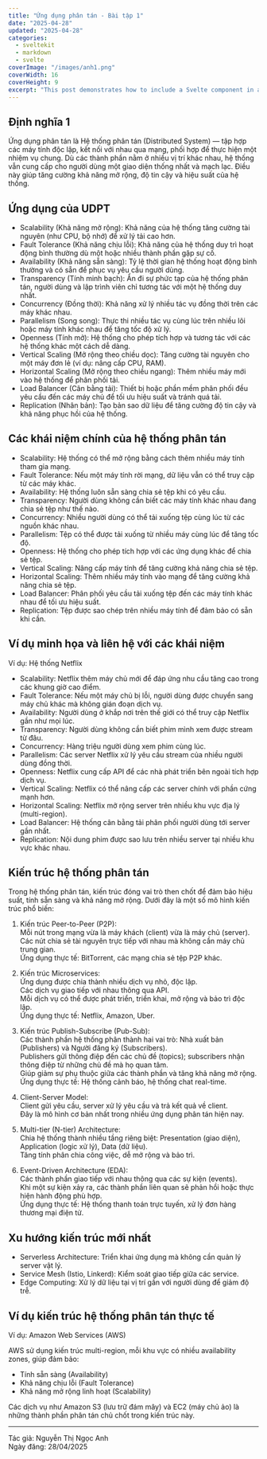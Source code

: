 ```yaml
---
title: "Ứng dụng phân tán - Bài tập 1"
date: "2025-04-28"
updated: "2025-04-28"
categories:
  - sveltekit
  - markdown
  - svelte
coverImage: "/images/anh1.png"
coverWidth: 16
coverHeight: 9
excerpt: "This post demonstrates how to include a Svelte component in a Markdown post."
---
```


## Định nghĩa 1

 Ứng dụng phân tán  là Hệ thống phân tán (Distributed System) — tập hợp các máy tính độc lập, kết nối với nhau qua mạng, phối hợp để thực hiện một nhiệm vụ chung. Dù các thành phần nằm ở nhiều vị trí khác nhau, hệ thống vẫn cung cấp cho người dùng một giao diện thống nhất và mạch lạc. Điều này giúp tăng cường khả năng mở rộng, độ tin cậy và hiệu suất của hệ thống.

## Ứng dụng của UDPT

-  Scalability (Khả năng mở rộng):  Khả năng của hệ thống tăng cường tài nguyên (như CPU, bộ nhớ) để xử lý tải cao hơn.
-  Fault Tolerance (Khả năng chịu lỗi):  Khả năng của hệ thống duy trì hoạt động bình thường dù một hoặc nhiều thành phần gặp sự cố.
-  Availability (Khả năng sẵn sàng):  Tỷ lệ thời gian hệ thống hoạt động bình thường và có sẵn để phục vụ yêu cầu người dùng.
-  Transparency (Tính minh bạch):  Ẩn đi sự phức tạp của hệ thống phân tán, người dùng và lập trình viên chỉ tương tác với một hệ thống duy nhất.
-  Concurrency (Đồng thời):  Khả năng xử lý nhiều tác vụ đồng thời trên các máy khác nhau.
-  Parallelism (Song song):  Thực thi nhiều tác vụ cùng lúc trên nhiều lõi hoặc máy tính khác nhau để tăng tốc độ xử lý.
-  Openness (Tính mở):  Hệ thống cho phép tích hợp và tương tác với các hệ thống khác một cách dễ dàng.
-  Vertical Scaling (Mở rộng theo chiều dọc):  Tăng cường tài nguyên cho một máy đơn lẻ (ví dụ: nâng cấp CPU, RAM).
-  Horizontal Scaling (Mở rộng theo chiều ngang):  Thêm nhiều máy mới vào hệ thống để phân phối tải.
-  Load Balancer (Cân bằng tải):  Thiết bị hoặc phần mềm phân phối đều yêu cầu đến các máy chủ để tối ưu hiệu suất và tránh quá tải.
-  Replication (Nhân bản):  Tạo bản sao dữ liệu để tăng cường độ tin cậy và khả năng phục hồi của hệ thống.

## Các khái niệm chính của hệ thống phân tán

-  Scalability:  Hệ thống có thể mở rộng bằng cách thêm nhiều máy tính tham gia mạng.
-  Fault Tolerance:  Nếu một máy tính rời mạng, dữ liệu vẫn có thể truy cập từ các máy khác.
-  Availability:  Hệ thống luôn sẵn sàng chia sẻ tệp khi có yêu cầu.
-  Transparency:  Người dùng không cần biết các máy tính khác nhau đang chia sẻ tệp như thế nào.
-  Concurrency:  Nhiều người dùng có thể tải xuống tệp cùng lúc từ các nguồn khác nhau.
-  Parallelism:  Tệp có thể được tải xuống từ nhiều máy cùng lúc để tăng tốc độ.
-  Openness:  Hệ thống cho phép tích hợp với các ứng dụng khác để chia sẻ tệp.
-  Vertical Scaling:  Nâng cấp máy tính để tăng cường khả năng chia sẻ tệp.
-  Horizontal Scaling:  Thêm nhiều máy tính vào mạng để tăng cường khả năng chia sẻ tệp.
-  Load Balancer:  Phân phối yêu cầu tải xuống tệp đến các máy tính khác nhau để tối ưu hiệu suất.
-  Replication:  Tệp được sao chép trên nhiều máy tính để đảm bảo có sẵn khi cần.

## Ví dụ minh họa và liên hệ với các khái niệm

 Ví dụ: Hệ thống Netflix 

-  Scalability:  Netflix thêm máy chủ mới để đáp ứng nhu cầu tăng cao trong các khung giờ cao điểm.
-  Fault Tolerance:  Nếu một máy chủ bị lỗi, người dùng được chuyển sang máy chủ khác mà không gián đoạn dịch vụ.
-  Availability:  Người dùng ở khắp nơi trên thế giới có thể truy cập Netflix gần như mọi lúc.
-  Transparency:  Người dùng không cần biết phim mình xem được stream từ đâu.
-  Concurrency:  Hàng triệu người dùng xem phim cùng lúc.
-  Parallelism:  Các server Netflix xử lý yêu cầu stream của nhiều người dùng đồng thời.
-  Openness:  Netflix cung cấp API để các nhà phát triển bên ngoài tích hợp dịch vụ.
-  Vertical Scaling:  Netflix có thể nâng cấp các server chính với phần cứng mạnh hơn.
-  Horizontal Scaling:  Netflix mở rộng server trên nhiều khu vực địa lý (multi-region).
-  Load Balancer:  Hệ thống cân bằng tải phân phối người dùng tới server gần nhất.
-  Replication:  Nội dung phim được sao lưu trên nhiều server tại nhiều khu vực khác nhau.

## Kiến trúc hệ thống phân tán

Trong hệ thống phân tán, kiến trúc đóng vai trò then chốt để đảm bảo hiệu suất, tính sẵn sàng và khả năng mở rộng. Dưới đây là một số mô hình kiến trúc phổ biến:

1.  Kiến trúc Peer-to-Peer (P2P):   
   Mỗi nút trong mạng vừa là máy khách (client) vừa là máy chủ (server).  
   Các nút chia sẻ tài nguyên trực tiếp với nhau mà không cần máy chủ trung gian.  
   Ứng dụng thực tế: BitTorrent, các mạng chia sẻ tệp P2P khác.

2.  Kiến trúc Microservices:   
   Ứng dụng được chia thành nhiều dịch vụ nhỏ, độc lập.  
   Các dịch vụ giao tiếp với nhau thông qua API.  
   Mỗi dịch vụ có thể được phát triển, triển khai, mở rộng và bảo trì độc lập.  
   Ứng dụng thực tế: Netflix, Amazon, Uber.

3.  Kiến trúc Publish-Subscribe (Pub-Sub):   
   Các thành phần hệ thống phân thành hai vai trò: Nhà xuất bản (Publishers) và Người đăng ký (Subscribers).  
   Publishers gửi thông điệp đến các chủ đề (topics); subscribers nhận thông điệp từ những chủ đề mà họ quan tâm.  
   Giúp giảm sự phụ thuộc giữa các thành phần và tăng khả năng mở rộng.  
   Ứng dụng thực tế: Hệ thống cảnh báo, hệ thống chat real-time.

4.  Client-Server Model:   
   Client gửi yêu cầu, server xử lý yêu cầu và trả kết quả về client.  
   Đây là mô hình cơ bản nhất trong nhiều ứng dụng phân tán hiện nay.

5.  Multi-tier (N-tier) Architecture:   
   Chia hệ thống thành nhiều tầng riêng biệt: Presentation (giao diện), Application (logic xử lý), Data (dữ liệu).  
   Tăng tính phân chia công việc, dễ mở rộng và bảo trì.

6.  Event-Driven Architecture (EDA):   
   Các thành phần giao tiếp với nhau thông qua các sự kiện (events).  
   Khi một sự kiện xảy ra, các thành phần liên quan sẽ phản hồi hoặc thực hiện hành động phù hợp.  
   Ứng dụng thực tế: Hệ thống thanh toán trực tuyến, xử lý đơn hàng thương mại điện tử.

## Xu hướng kiến trúc mới nhất

-  Serverless Architecture:  Triển khai ứng dụng mà không cần quản lý server vật lý.
-  Service Mesh (Istio, Linkerd):  Kiểm soát giao tiếp giữa các service.
-  Edge Computing:  Xử lý dữ liệu tại vị trí gần với người dùng để giảm độ trễ.

## Ví dụ kiến trúc hệ thống phân tán thực tế

 Ví dụ: Amazon Web Services (AWS) 

AWS sử dụng kiến trúc multi-region, mỗi khu vực có nhiều availability zones, giúp đảm bảo:

- Tính sẵn sàng (Availability)
- Khả năng chịu lỗi (Fault Tolerance)
- Khả năng mở rộng linh hoạt (Scalability)

Các dịch vụ như Amazon S3 (lưu trữ đám mây) và EC2 (máy chủ ảo) là những thành phần phân tán chủ chốt trong kiến trúc này.

---

 Tác giả:  Nguyễn Thị Ngọc Anh  
 Ngày đăng:  28/04/2025
